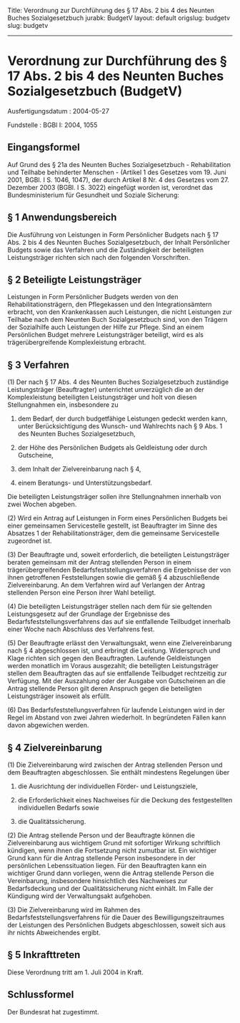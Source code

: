 Title: Verordnung zur Durchführung des § 17 Abs. 2 bis 4 des Neunten Buches Sozialgesetzbuch
jurabk: BudgetV
layout: default
origslug: budgetv
slug: budgetv

---

# Verordnung zur Durchführung des § 17 Abs. 2 bis 4 des Neunten Buches Sozialgesetzbuch (BudgetV)

Ausfertigungsdatum
:   2004-05-27

Fundstelle
:   BGBl I: 2004, 1055



## Eingangsformel

Auf Grund des § 21a des Neunten Buches Sozialgesetzbuch -
Rehabilitation und Teilhabe behinderter Menschen - (Artikel 1 des
Gesetzes vom 19. Juni 2001, BGBl. I S. 1046, 1047), der durch Artikel
8 Nr. 4 des Gesetzes vom 27. Dezember 2003 (BGBl. I S. 3022) eingefügt
worden ist, verordnet das Bundesministerium für Gesundheit und Soziale
Sicherung:


## § 1 Anwendungsbereich

Die Ausführung von Leistungen in Form Persönlicher Budgets nach § 17
Abs. 2 bis 4 des Neunten Buches Sozialgesetzbuch, der Inhalt
Persönlicher Budgets sowie das Verfahren und die Zuständigkeit der
beteiligten Leistungsträger richten sich nach den folgenden
Vorschriften.


## § 2 Beteiligte Leistungsträger

Leistungen in Form Persönlicher Budgets werden von den
Rehabilitationsträgern, den Pflegekassen und den Integrationsämtern
erbracht, von den Krankenkassen auch Leistungen, die nicht Leistungen
zur Teilhabe nach dem Neunten Buch Sozialgesetzbuch sind, von den
Trägern der Sozialhilfe auch Leistungen der Hilfe zur Pflege. Sind an
einem Persönlichen Budget mehrere Leistungsträger beteiligt, wird es
als trägerübergreifende Komplexleistung erbracht.


## § 3 Verfahren

(1) Der nach § 17 Abs. 4 des Neunten Buches Sozialgesetzbuch
zuständige Leistungsträger (Beauftragter) unterrichtet unverzüglich
die an der Komplexleistung beteiligten Leistungsträger und holt von
diesen Stellungnahmen ein, insbesondere zu

1.  dem Bedarf, der durch budgetfähige Leistungen gedeckt werden kann,
    unter Berücksichtigung des Wunsch- und Wahlrechts nach § 9 Abs. 1 des
    Neunten Buches Sozialgesetzbuch,


2.  der Höhe des Persönlichen Budgets als Geldleistung oder durch
    Gutscheine,


3.  dem Inhalt der Zielvereinbarung nach § 4,


4.  einem Beratungs- und Unterstützungsbedarf.



Die beteiligten Leistungsträger sollen ihre Stellungnahmen innerhalb
von zwei Wochen abgeben.

(2) Wird ein Antrag auf Leistungen in Form eines Persönlichen Budgets
bei einer gemeinsamen Servicestelle gestellt, ist Beauftragter im
Sinne des Absatzes 1 der Rehabilitationsträger, dem die gemeinsame
Servicestelle zugeordnet ist.

(3) Der Beauftragte und, soweit erforderlich, die beteiligten
Leistungsträger beraten gemeinsam mit der Antrag stellenden Person in
einem trägerübergreifenden Bedarfsfeststellungsverfahren die
Ergebnisse der von ihnen getroffenen Feststellungen sowie die gemäß §
4 abzuschließende Zielvereinbarung. An dem Verfahren wird auf
Verlangen der Antrag stellenden Person eine Person ihrer Wahl
beteiligt.

(4) Die beteiligten Leistungsträger stellen nach dem für sie geltenden
Leistungsgesetz auf der Grundlage der Ergebnisse des
Bedarfsfeststellungsverfahrens das auf sie entfallende Teilbudget
innerhalb einer Woche nach Abschluss des Verfahrens fest.

(5) Der Beauftragte erlässt den Verwaltungsakt, wenn eine
Zielvereinbarung nach § 4 abgeschlossen ist, und erbringt die
Leistung. Widerspruch und Klage richten sich gegen den Beauftragten.
Laufende Geldleistungen werden monatlich im Voraus ausgezahlt; die
beteiligten Leistungsträger stellen dem Beauftragten das auf sie
entfallende Teilbudget rechtzeitig zur Verfügung. Mit der Auszahlung
oder der Ausgabe von Gutscheinen an die Antrag stellende Person gilt
deren Anspruch gegen die beteiligten Leistungsträger insoweit als
erfüllt.

(6) Das Bedarfsfeststellungsverfahren für laufende Leistungen wird in
der Regel im Abstand von zwei Jahren wiederholt. In begründeten Fällen
kann davon abgewichen werden.


## § 4 Zielvereinbarung

(1) Die Zielvereinbarung wird zwischen der Antrag stellenden Person
und dem Beauftragten abgeschlossen. Sie enthält mindestens Regelungen
über

1.  die Ausrichtung der individuellen Förder- und Leistungsziele,


2.  die Erforderlichkeit eines Nachweises für die Deckung des
    festgestellten individuellen Bedarfs sowie


3.  die Qualitätssicherung.




(2) Die Antrag stellende Person und der Beauftragte können die
Zielvereinbarung aus wichtigem Grund mit sofortiger Wirkung
schriftlich kündigen, wenn ihnen die Fortsetzung nicht zumutbar ist.
Ein wichtiger Grund kann für die Antrag stellende Person insbesondere
in der persönlichen Lebenssituation liegen. Für den Beauftragten kann
ein wichtiger Grund dann vorliegen, wenn die Antrag stellende Person
die Vereinbarung, insbesondere hinsichtlich des Nachweises zur
Bedarfsdeckung und der Qualitätssicherung nicht einhält. Im Falle der
Kündigung wird der Verwaltungsakt aufgehoben.

(3) Die Zielvereinbarung wird im Rahmen des
Bedarfsfeststellungsverfahrens für die Dauer des
Bewilligungszeitraumes der Leistungen des Persönlichen Budgets
abgeschlossen, soweit sich aus ihr nichts Abweichendes ergibt.


## § 5 Inkrafttreten

Diese Verordnung tritt am 1. Juli 2004 in Kraft.


## Schlussformel

Der Bundesrat hat zugestimmt.

